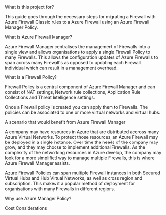 What is this project for? 

This guide goes through the necessary steps for migrating a Firewall with Azure Firewall Classic rules to a Azure Firewall using an Azure Firewall Manager Policy.   

What is Azure Firewall Manager? 

Azure Firewall Manager centralises the management of Firewalls into a single view and allows organisations to apply a single Firewall Policy to many Firewalls. 
This allows the configuration updates of Azure Firewalls to span across many Firewall's as opposed to updating each Firewall individual which can result in a management overhead. 

What is a Firewall Policy? 

Firewall Policy is a central component of Azure Firewall Manager and can consist of NAT settings, Network rule collections, Application Rule Collections and Threat Intelligence settings. 

Once a Firewall policy is created you can apply them to Firewalls. The policies can be associated to one or more virtual networks and virtual hubs. 


A scenario that would benefit from Azure Firewall Manager

A company may have resources in Azure that are distributed accross many Azure Virtual Networks. To protect those resources, an Azure Firewall may be deployed in a single instance. Over time the needs of the company may grow, and they may choose to implement additional Firewalls. As the complexity of the networking resources in Azure develop, the company may look for a more simplified way to manage multiple Firewalls, this is where Azure Firewall Manager assists. 



Azure Firewall Policies can span multiple Firewall instances in both Secured Virtual Hubs and Hub Virtual Networks, as well as cross region and subscription. This makes it a popular method of deployment for organisations with many Firewalls in different regions. 

Why use Azure Manager Policy? 


Cost Considerations
